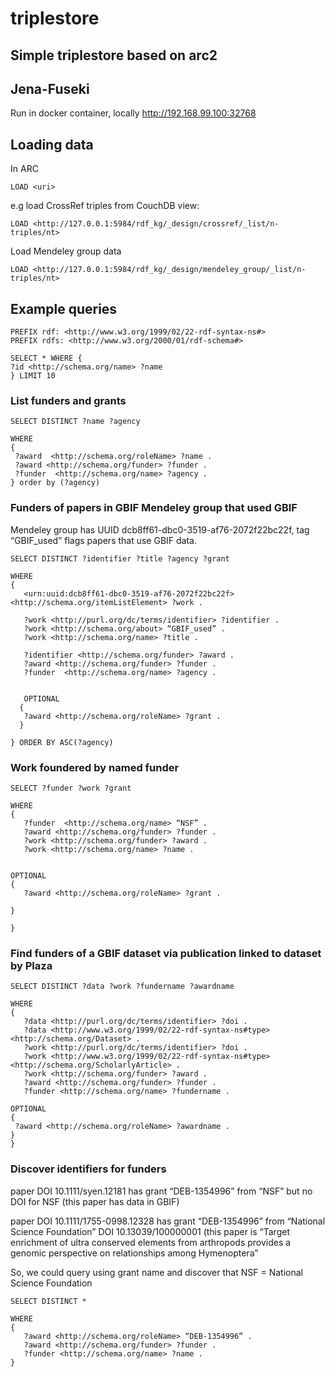 # triplestore

## Simple triplestore based on arc2

## Jena-Fuseki

Run in docker container, locally http://192.168.99.100:32768

## Loading data

In ARC
```
LOAD <uri>
```

e.g load CrossRef triples from CouchDB view:

```
LOAD <http://127.0.0.1:5984/rdf_kg/_design/crossref/_list/n-triples/nt>
```

Load Mendeley group data 
```
LOAD <http://127.0.0.1:5984/rdf_kg/_design/mendeley_group/_list/n-triples/nt>
```



## Example queries

```
PREFIX rdf: <http://www.w3.org/1999/02/22-rdf-syntax-ns#>
PREFIX rdfs: <http://www.w3.org/2000/01/rdf-schema#>

SELECT * WHERE {
?id <http://schema.org/name> ?name
} LIMIT 10
```

### List funders and grants

```
SELECT DISTINCT ?name ?agency

WHERE 
{ 
 ?award  <http://schema.org/roleName> ?name .
 ?award <http://schema.org/funder> ?funder .
 ?funder  <http://schema.org/name> ?agency .
} order by (?agency)
```

### Funders of papers in GBIF Mendeley group that used GBIF

Mendeley group has UUID dcb8ff61-dbc0-3519-af76-2072f22bc22f, tag “GBIF_used” flags papers that use GBIF data.

```
SELECT DISTINCT ?identifier ?title ?agency ?grant

WHERE 
{ 
   <urn:uuid:dcb8ff61-dbc0-3519-af76-2072f22bc22f> <http://schema.org/itemListElement> ?work .
   
   ?work <http://purl.org/dc/terms/identifier> ?identifier .
   ?work <http://schema.org/about> “GBIF_used” .
   ?work <http://schema.org/name> ?title .

   ?identifier <http://schema.org/funder> ?award .
   ?award <http://schema.org/funder> ?funder .
   ?funder  <http://schema.org/name> ?agency .


   OPTIONAL
  {
   ?award <http://schema.org/roleName> ?grant .
  }

} ORDER BY ASC(?agency)
```

### Work foundered by named funder

```
SELECT ?funder ?work ?grant

WHERE 
{ 
   ?funder  <http://schema.org/name> “NSF” .
   ?award <http://schema.org/funder> ?funder .
   ?work <http://schema.org/funder> ?award .
   ?work <http://schema.org/name> ?name .


OPTIONAL
{
   ?award <http://schema.org/roleName> ?grant .

}

}
```

### Find funders of a GBIF dataset via publication linked to dataset by Plaza

```
SELECT DISTINCT ?data ?work ?fundername ?awardname

WHERE 
{ 
   ?data <http://purl.org/dc/terms/identifier> ?doi .
   ?data <http://www.w3.org/1999/02/22-rdf-syntax-ns#type> <http://schema.org/Dataset> .
   ?work <http://purl.org/dc/terms/identifier> ?doi .
   ?work <http://www.w3.org/1999/02/22-rdf-syntax-ns#type> <http://schema.org/ScholarlyArticle> .
   ?work <http://schema.org/funder> ?award .
   ?award <http://schema.org/funder> ?funder .
   ?funder <http://schema.org/name> ?fundername .

OPTIONAL
{
 ?award <http://schema.org/roleName> ?awardname . 
}
}
```


### Discover identifiers for funders

paper DOI 10.1111/syen.12181 has grant “DEB-1354996” from “NSF” but no DOI for NSF (this paper has data in GBIF)

paper DOI 10.1111/1755-0998.12328 has grant “DEB-1354996” from  “National Science Foundation” DOI 10.13039/100000001 (this paper is “Target enrichment of ultra conserved elements from arthropods provides a genomic perspective on relationships among Hymenoptera”

So, we could query using grant name and discover that NSF = National Science Foundation 

```
SELECT DISTINCT *

WHERE 
{ 
   ?award <http://schema.org/roleName> “DEB-1354996” .
   ?award <http://schema.org/funder> ?funder . 
   ?funder <http://schema.org/name> ?name . 
}
```

